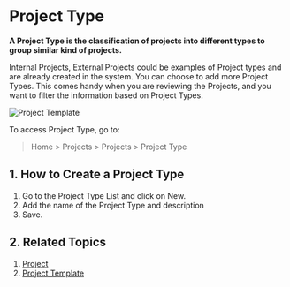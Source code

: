 <!-- add-breadcrumbs -->
# Project Type

**A Project Type is the classification of projects into different types to group similar kind of projects.**

Internal Projects, External Projects could be examples of Project types and are already created in the system. You can choose to add more Project Types. This comes handy when you are reviewing the Projects, and you want to filter the information based on Project Types.

<img class="screenshot" alt="Project Template" src="{{docs_base_url}}/assets/img/project/projects-project-type1.png">

To access Project Type, go to:

> Home > Projects > Projects > Project Type

## 1. How to Create a Project Type

  1. Go to the Project Type List and click on New.
  2. Add the name of the Project Type and description
  3. Save.

## 2. Related Topics
  1. [Project](/docs/v13/user/manual/en/projects/project)
  2. [Project Template](/docs/v13/user/manual/en/projects/project-template)
